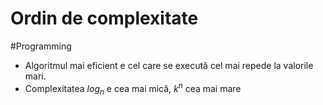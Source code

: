 # Ordin de complexitate
#Programming 

+ Algoritmul mai eficient e cel care se execută cel mai repede la valorile mari.
+ Complexitatea $log_{n}$  e cea mai mică, $k^n$ cea mai mare